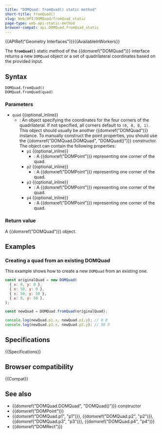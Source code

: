 ```yaml
---
title: "DOMQuad: fromQuad() static method"
short-title: fromQuad()
slug: Web/API/DOMQuad/fromQuad_static
page-type: web-api-static-method
browser-compat: api.DOMQuad.fromQuad_static
---
```


{{APIRef("Geometry Interfaces")}}{{AvailableInWorkers}}

The **`fromQuad()`** static method of the {{domxref("DOMQuad")}} interface returns a new `DOMQuad` object or a set of quadrilateral coordinates based on the provided input.

## Syntax

```js-nolint
DOMQuad.fromQuad()
DOMQuad.fromQuad(quad)
```

### Parameters

- `quad` {{optional_inline}}
  - : An object specifying the coordinates for the four corners of the quadrilateral. If not specified, all corners default to `(0, 0, 0, 1)`. This object should usually be another {{domxref("DOMQuad")}} instance. To manually construct the point properties, you should use the {{domxref("DOMQuad.DOMQuad", "DOMQuad()")}} constructor. The object can contain the following properties:
    - `p1` {{optional_inline}}
      - : A {{domxref("DOMPoint")}} representing one corner of the quad.
    - `p2` {{optional_inline}}
      - : A {{domxref("DOMPoint")}} representing one corner of the quad.
    - `p3` {{optional_inline}}
      - : A {{domxref("DOMPoint")}} representing one corner of the quad.
    - `p4` {{optional_inline}}
      - : A {{domxref("DOMPoint")}} representing one corner of the quad.

### Return value

A {{domxref("DOMQuad")}} object.

## Examples

### Creating a quad from an existing DOMQuad

This example shows how to create a new `DOMQuad` from an existing one.

```js
const originalQuad = new DOMQuad(
  { x: 0, y: 0 },
  { x: 50, y: 0 },
  { x: 50, y: 50 },
  { x: 0, y: 50 },
);

const newQuad = DOMQuad.fromQuad(originalQuad);

console.log(newQuad.p1.x, newQuad.p1.y); // 0 0
console.log(newQuad.p2.x, newQuad.p2.y); // 50 0
```

## Specifications

{{Specifications}}

## Browser compatibility

{{Compat}}

## See also

- {{domxref("DOMQuad.DOMQuad", "DOMQuad()")}} constructor
- {{domxref("DOMPoint")}}
- {{domxref("DOMQuad.p1", "p1")}}, {{domxref("DOMQuad.p2", "p2")}}, {{domxref("DOMQuad.p3", "p3")}}, {{domxref("DOMQuad.p4", "p4")}}
- {{domxref("DOMRect")}}
